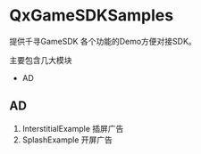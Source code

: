 # QxGameSDKSamples

提供千寻GameSDK 各个功能的Demo方便对接SDK。


主要包含几大模块

- AD


## AD

1. InterstitialExample 插屏广告
2. SplashExample 开屏广告
